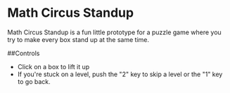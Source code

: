 # Math Circus Standup

Math Circus Standup is a fun little prototype for a puzzle game where you try to make every box stand up at the same time.

##Controls

* Click on a box to lift it up
* If you're stuck on a level, push the "2" key to skip a level or the "1" key to go back.
